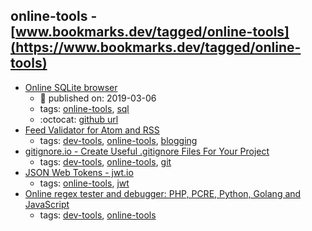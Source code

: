 online-tools - [www.bookmarks.dev/tagged/online-tools](https://www.bookmarks.dev/tagged/online-tools)
---
* [Online SQLite browser](https://extendsclass.com/sqlite-browser.html)
    * :calendar: published on: 2019-03-06
    * tags: [online-tools](../tagged/online-tools.md), [sql](../tagged/sql.md)
    * :octocat: [github url](https://github.com/hautdefrance/Web-GUI-for-SQLite)
* [Feed Validator for Atom and RSS](http://www.feedvalidator.org/)
    * tags: [dev-tools](../tagged/dev-tools.md), [online-tools](../tagged/online-tools.md), [blogging](../tagged/blogging.md)
* [gitignore.io - Create Useful .gitignore Files For Your Project](https://www.gitignore.io/)
    * tags: [dev-tools](../tagged/dev-tools.md), [online-tools](../tagged/online-tools.md), [git](../tagged/git.md)
* [JSON Web Tokens - jwt.io](https://jwt.io/)
    * tags: [online-tools](../tagged/online-tools.md), [jwt](../tagged/jwt.md)
* [Online regex tester and debugger: PHP, PCRE, Python, Golang and JavaScript](https://regex101.com/)
    * tags: [dev-tools](../tagged/dev-tools.md), [online-tools](../tagged/online-tools.md)
